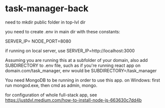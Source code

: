 # task-manager-back

need to mkdir public folder in top-lvl dir

you need to create .env in main dir with these constants:

SERVER_IP=<your server ip>
NODE_PORT=8080<or your port>

if running on local server, use SERVER_IP=http://localhost:3000

Assuming you are running this at a subfolder of your domain, also add SUBDIRECTORY to .env file, 
such as if you're running react app on domain.com/task_manager, env would be SUBDIRECTORY=/task_manager

You need MongoDB to be running in order to use this app.
on Windows: first run mongod.exe, then cmd as admin, mongo.

for configuration of whole full-stack app, see https://justdvl.medium.com/how-to-install-node-js-663630c7dd4b
